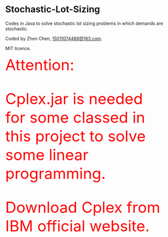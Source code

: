 # Stochastic-Lot-Sizing
Codes in Java to solve stochastic lot sizing problems in which demands are stochastic.

Coded by Zhen Chen, 15011074486@163.com.

MIT licence.

<font size= 10, color = red>
Attention:
  
Cplex.jar is needed for some classed in this project to solve some linear programming. 

Download Cplex from IBM official website.
</font>
